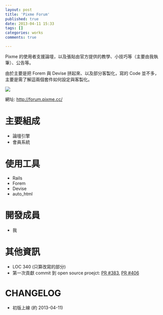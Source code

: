 ```yaml
---
layout: post
title: 'Pixme Forum'
published: true
date: 2013-04-11 15:33
tags: []
categories: works
comments: true

---
```

Pixme 的使用者支援論壇，以及張貼由官方提供的教學、小技巧等（主要由我執筆）、公告等。

由於主要是把 Forem 與 Devise 拼起來、以及部分客製化，寫的 Code 並不多，主要是需了解這兩個套件如何設定與客製化。

![](https://lh3.googleusercontent.com/-MN71JQxmXys/UcW_rtpHfqI/AAAAAAAABXM/PCPfIUkPE_U/s640/pixme_forum.png)

網址: http://forum.pixme.cc/

# 主要組成

* 論壇引擎
* 會員系統

# 使用工具

* Rails
* Forem
* Devise
* auto_html

# 開發成員

* 我

# 其他資訊

* LOC 340 (只算改寫的部分)
* 第一次貢獻 commit 到 open source proejct: [PR #383](https://github.com/radar/forem/pull/383), [PR #406](https://github.com/radar/forem/pull/406)

# CHANGELOG

* 初版上線 (約 2013-04-11)
